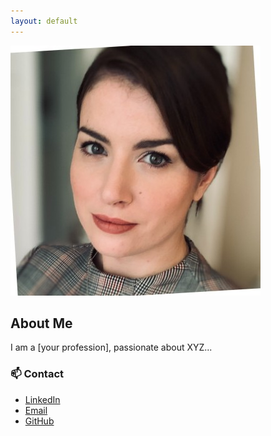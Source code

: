 ```yaml
---
layout: default
---
```


![Profile Image](/assets/img/Laura.png)

## About Me
I am a [your profession], passionate about XYZ...

### 📫 Contact
- [LinkedIn](https://www.linkedin.com/in/yourprofile)
- [Email](mailto:your@email.com)
- [GitHub](https://github.com/yourgithub)
